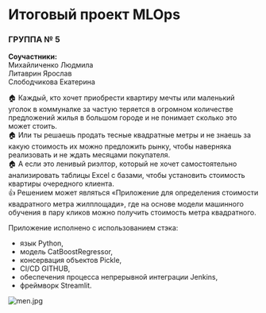 # Итоговый проект MLOps    

### __ГРУППА № 5__     
__Соучастники:__     
Михайличенко Людмила    
Литаврин Ярослав    
Слободчикова Екатерина    

:house: Каждый, кто хочет приобрести квартиру мечты или маленький уголок в коммуналке за частую теряется в огромном количестве предложений жилья в большом городе и не понимает сколько это может стоить.    
:house: Или ты решаешь продать тесные квадратные метры и не знаешь за какую стоимость их можно предложить рынку, чтобы наверняка реализовать и не ждать месяцами покупателя.    
:house: А если это ленивый риэлтор, который не хочет самостоятельно анализировать таблицы Excel с базами, чтобы установить стоимость квартиры очередного клиента.    
:thumbsup: Решением может являться «Приложение для определения стоимости квадратного метра жилплощади», где на основе модели машинного обучения в пару кликов можно получить стоимость метра квадратного.    

Приложение исполнено с использованием стэка:    
- язык Python,    
- модель CatBoostRegressor,    
- консервация объектов Pickle,    
- CI/CD GITHUB,    
- обеспечения процесса непрерывной интеграции Jenkins,    
- фреймворк Streamlit.

![men.jpg](https://github.com/YaRoLit/MLOPS_final_project/men.jpg)
